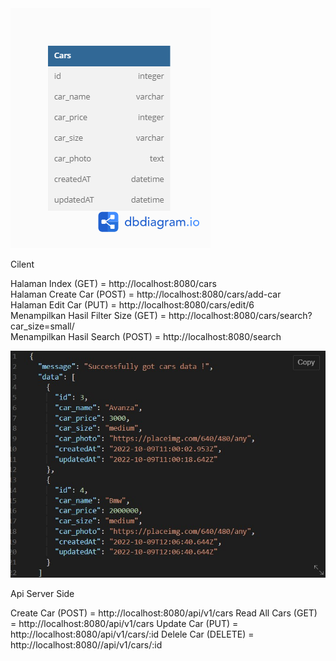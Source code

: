 
<img src="/public/cars.png">

Cilent

Halaman Index (GET) = http://localhost:8080/cars <br>
Halaman Create Car (POST) = http://localhost:8080/cars/add-car <br>
Halaman Edit Car (PUT) = http://localhost:8080/cars/edit/6<br>
Menampilkan Hasil Filter Size (GET) = http://localhost:8080/cars/search?car_size=small/ <br>
Menampilkan Hasil Search (POST) = http://localhost:8080/search <br>


<img src="./public/Screenshot 2022-10-09 191926.jpg">

Api Server Side


Create Car (POST) = http://localhost:8080/api/v1/cars
Read All Cars (GET) = http://localhost:8080/api/v1/cars
Update Car (PUT) = http://localhost:8080/api/v1/cars/:id
Delele Car (DELETE) = http://localhost:8080//api/v1/cars/:id

